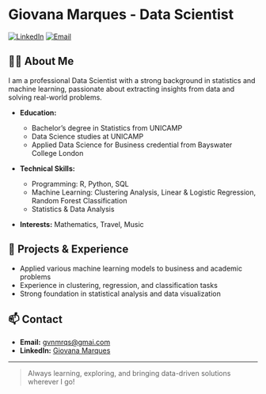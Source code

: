 # Giovana Marques - Data Scientist

[![LinkedIn](https://img.shields.io/badge/LinkedIn-blue?logo=linkedin&style=flat-square)](https://www.linkedin.com/in/giovana-marques-910933180/)
[![Email](https://img.shields.io/badge/Email-gvnmrqs@gmai.com-red?style=flat-square)](mailto:gvnmrqs@gmail.com)

## 👩‍💻 About Me

I am a professional Data Scientist with a strong background in statistics and machine learning, passionate about extracting insights from data and solving real-world problems.

- **Education:**
  - Bachelor’s degree in Statistics from UNICAMP
  - Data Science studies at UNICAMP
  - Applied Data Science for Business credential from Bayswater College London

- **Technical Skills:**
  - Programming: R, Python, SQL
  - Machine Learning: Clustering Analysis, Linear & Logistic Regression, Random Forest Classification
  - Statistics & Data Analysis

- **Interests:** Mathematics, Travel, Music

## 🚀 Projects & Experience

- Applied various machine learning models to business and academic problems
- Experience in clustering, regression, and classification tasks
- Strong foundation in statistical analysis and data visualization

## 📫 Contact

- **Email:** [gvnmrqs@gmai.com](mailto:gvnmrqs@gmai.com)
- **LinkedIn:** [Giovana Marques](https://www.linkedin.com/in/giovana-marques-910933180/)

---

> Always learning, exploring, and bringing data-driven solutions wherever I go!
